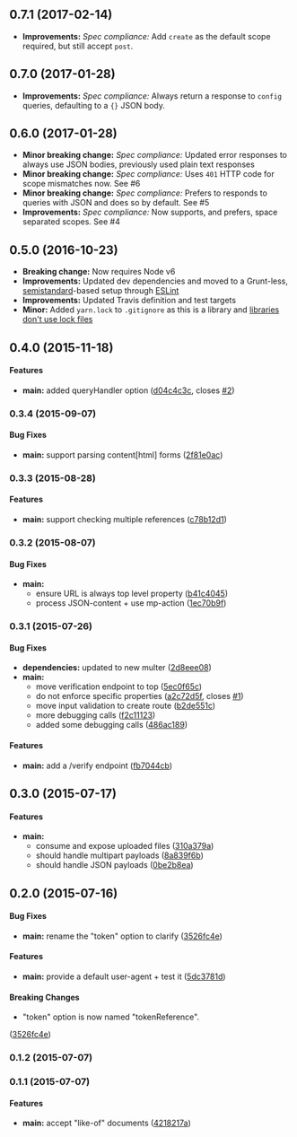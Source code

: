 ## 0.7.1 (2017-02-14)

* **Improvements:** _Spec compliance:_ Add `create` as the default scope required, but still accept `post`.

## 0.7.0 (2017-01-28)

* **Improvements:** _Spec compliance:_ Always return a response to `config` queries, defaulting to a `{}` JSON body.

## 0.6.0 (2017-01-28)

* **Minor breaking change:** _Spec compliance:_ Updated error responses to always use JSON bodies, previously used plain text responses
* **Minor breaking change:** _Spec compliance:_ Uses `401` HTTP code for scope mismatches now. See #6
* **Minor breaking change:** _Spec compliance:_ Prefers to responds to queries with JSON and does so by default. See #5
* **Improvements:** _Spec compliance:_ Now supports, and prefers, space separated scopes. See #4

## 0.5.0 (2016-10-23)

* **Breaking change:** Now requires Node v6
* **Improvements:** Updated dev dependencies and moved to a Grunt-less, [semistandard](https://github.com/Flet/semistandard)-based setup through [ESLint](http://eslint.org/)
* **Improvements:** Updated Travis definition and test targets
* **Minor:** Added `yarn.lock` to `.gitignore` as this is a library and [libraries don't use lock files](https://github.com/yarnpkg/yarn/issues/838#issuecomment-253362537)

## 0.4.0 (2015-11-18)


#### Features

* **main:** added queryHandler option ([d04c4c3c](https://github.com/voxpelli/node-micropub-express/commit/d04c4c3c3ed4b0860eb3e88da78ad9ce97e31ede), closes [#2](https://github.com/voxpelli/node-micropub-express/issues/2))


### 0.3.4 (2015-09-07)


#### Bug Fixes

* **main:** support parsing content[html] forms ([2f81e0ac](https://github.com/voxpelli/node-micropub-express/commit/2f81e0ac1e210d7373c9bf93c6c37390a91bb927))


### 0.3.3 (2015-08-28)


#### Features

* **main:** support checking multiple references ([c78b12d1](https://github.com/voxpelli/node-micropub-express/commit/c78b12d1db5b881f522e14df432a50229029f512))


### 0.3.2 (2015-08-07)


#### Bug Fixes

* **main:**
  * ensure URL is always top level property ([b41c4045](https://github.com/voxpelli/node-micropub-express/commit/b41c4045387d9caf5429d3c86b858125f54f3b32))
  * process JSON-content + use mp-action ([1ec70b9f](https://github.com/voxpelli/node-micropub-express/commit/1ec70b9fb357ec515b50d0da84d5e4aaf1cd6ff7))


### 0.3.1 (2015-07-26)


#### Bug Fixes

* **dependencies:** updated to new multer ([2d8eee08](https://github.com/voxpelli/node-micropub-express/commit/2d8eee08473ecb784510c9f4ddc49ce1605f371b))
* **main:**
  * move verification endpoint to top ([5ec0f65c](https://github.com/voxpelli/node-micropub-express/commit/5ec0f65cf479d668977997ea559639026e89b1ff))
  * do not enforce specific properties ([a2c72d5f](https://github.com/voxpelli/node-micropub-express/commit/a2c72d5f97c98ddb1925ca3c51ee91c134178807), closes [#1](https://github.com/voxpelli/node-micropub-express/issues/1))
  * move input validation to create route ([b2de551c](https://github.com/voxpelli/node-micropub-express/commit/b2de551c9d96297ae2a92d1d8b174150b2877d9d))
  * more debugging calls ([f2c11123](https://github.com/voxpelli/node-micropub-express/commit/f2c11123a8f72ab5458e3b7921896947728c434a))
  * added some debugging calls ([486ac189](https://github.com/voxpelli/node-micropub-express/commit/486ac189673c0b8f366be32313bf4ad621d2cef5))


#### Features

* **main:** add a /verify endpoint ([fb7044cb](https://github.com/voxpelli/node-micropub-express/commit/fb7044cb75bd681530fa0214949d0689cdbabe65))


## 0.3.0 (2015-07-17)


#### Features

* **main:**
  * consume and expose uploaded files ([310a379a](https://github.com/voxpelli/node-micropub-express/commit/310a379a0a2bc491b55f7e307ba6c8b8ba21c910))
  * should handle multipart payloads ([8a839f6b](https://github.com/voxpelli/node-micropub-express/commit/8a839f6b23f829a3913fec08e5220fd859ff8648))
  * should handle JSON payloads ([0be2b8ea](https://github.com/voxpelli/node-micropub-express/commit/0be2b8eab769c44e75c2465b6005c6407d775b60))


## 0.2.0 (2015-07-16)


#### Bug Fixes

* **main:** rename the "token" option to clarify ([3526fc4e](https://github.com/voxpelli/node-micropub-express/commit/3526fc4eef8db98813af90ba09738488e326b397))


#### Features

* **main:** provide a default user-agent + test it ([5dc3781d](https://github.com/voxpelli/node-micropub-express/commit/5dc3781df12e8b40b0779000bda1c4a3d60ac348))


#### Breaking Changes

* "token" option is now named "tokenReference".

 ([3526fc4e](https://github.com/voxpelli/node-micropub-express/commit/3526fc4eef8db98813af90ba09738488e326b397))


### 0.1.2 (2015-07-07)


### 0.1.1 (2015-07-07)


#### Features

* **main:** accept "like-of" documents ([4218217a](https://github.com/bloglovin/node-micropub-express/commit/4218217a9576c281d5eef3055dc9a85a9a16b9e0))
